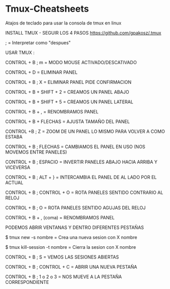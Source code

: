 # Tmux-Cheatsheets
Atajos de teclado para usar la consola de tmux en linux 

INSTALL TMUX - SEGUIR LOS 4 PASOS 
https://github.com/gpakosz/.tmux

; = Interpretar como "despues" 

USAR TMUX :

CONTROL + B ; m          = MODO MOUSE ACTIVADO/DESCATIVADO

CONTROL + D              = ELIMINAR PANEL

CONTROL + B ; X          = ELIMINAR PANEL PIDE CONFIRMACION 

CONTROL + B + SHIFT + 2  = CREAMOS UN PANEL ABAJO

CONTROL + B + SHIFT + 5  = CREAMOS UN PANEL LATERAL 

CONTROL + B + ,          = RENOMBRAMOS PANEL

CONTROL + B + FLECHAS    = AJUSTA TAMAÑO DEL PANEL 

CONTROL +B ; Z           = ZOOM DE UN PANEL LO MISMO PARA VOLVER A COMO ESTABA




CONTROL + B ; FLECHAS    = CAMBIAMOS EL PANEL EN USO (NOS MOVEMOS ENTRE PANELES)

CONTROL + B ;  ESPACIO   = INVERTIR PANELES ABAJO HACIA ARRIBA Y VICEVERSA

CONTROL + B ;  ALT + }   = INTERCAMBIA EL PANEL DE AL LADO POR EL ACTUAL 


CONTROL + B ; CONTROL + O = ROTA PANELES SENTIDO CONTRARIO AL RELOJ

CONTROL + B ;  O          = ROTA PANELES SENTIDO AGUJAS DEL RELOJ

CONTROL + B + ,  (coma)   = RENOMBRAMOS PANEL


PODEMOS ABRIR VENTANAS Y DENTRO DIFERENTES PESTAÑAS 

$ tmux new -s nombre            = Crea una nueva sesion con X nombre

$ tmux kill-session -t nombre   = Cierra la sesion con X nombre 

CONTROL + B ; S                 = VEMOS LAS SESIONES ABIERTAS

CONTROL + B ; CONTROL + C       = ABRIR UNA NUEVA PESTAÑA 

CONTROL + B ; 1 o 2 o 3         = NOS MUEVE A LA PESTAÑA CORRESPONDIENTE 
